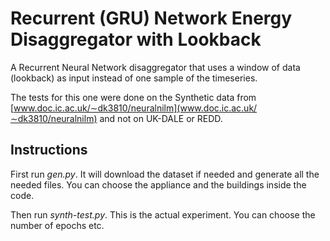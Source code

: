 # Recurrent (GRU) Network Energy Disaggregator with Lookback

A Recurrent Neural Network disaggregator that uses a window of data (lookback) as input instead of one sample of the timeseries.

The tests for this one were done on the Synthetic data from [www.doc.ic.ac.uk/∼dk3810/neuralnilm](www.doc.ic.ac.uk/∼dk3810/neuralnilm) and not on UK-DALE or REDD.

## Instructions

First run _gen.py_. It will download the dataset if needed and generate all the needed files. You can choose the appliance and the buildings inside the code.

Then run _synth-test.py_. This is the actual experiment. You can choose the number of epochs etc.
